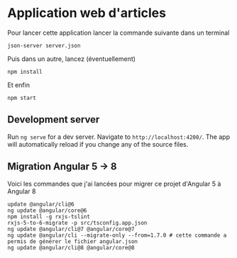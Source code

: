 # Application web d'articles

Pour lancer cette application lancer la commande suivante dans un terminal

```shell script
json-server server.json
```

Puis dans un autre, lancez (éventuellement)
```shell script
npm install
```
Et enfin
```shell script
npm start
```

## Development server

Run `ng serve` for a dev server. Navigate to `http://localhost:4200/`. The app will automatically reload if you change any of the source files.

## Migration Angular 5 -> 8

Voici les commandes que j'ai lancées pour migrer ce projet d'Angular 5 à Angular 8

```shell script
update @angular/cli@6
ng update @angular/core@6
npm install -g rxjs-tslint
rxjs-5-to-6-migrate -p src/tsconfig.app.json
ng update @angular/cli@7 @angular/core@7
ng update @angular/cli --migrate-only --from=1.7.0 # cette commande a permis de générer le fichier angular.json
ng update @angular/cli@8 @angular/core@8
```

